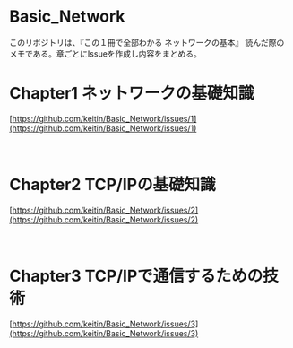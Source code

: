 # Basic_Network
このリポジトリは、『この１冊で全部わかる ネットワークの基本』 読んだ際のメモである。章ごとにIssueを作成し内容をまとめる。

# Chapter1 ネットワークの基礎知識

[https://github.com/keitin/Basic_Network/issues/1](https://github.com/keitin/Basic_Network/issues/1)

<br>

# Chapter2 TCP/IPの基礎知識

[https://github.com/keitin/Basic_Network/issues/2](https://github.com/keitin/Basic_Network/issues/2)

<br>

# Chapter3 TCP/IPで通信するための技術

[https://github.com/keitin/Basic_Network/issues/3](https://github.com/keitin/Basic_Network/issues/3)

<br>
